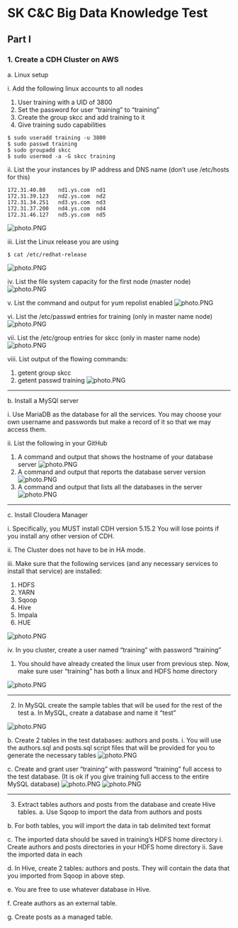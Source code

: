 # SK C&C Big Data Knowledge Test
## Part I

### 1. Create a CDH Cluster on AWS
a. Linux setup

i. Add the following linux accounts to all nodes

1. User training with a UID of 3800
2. Set the password for user “training” to “training”
3. Create the group skcc and add training to it
4. Give training sudo capabilities
```
$ sudo useradd training -u 3800
$ sudo passwd training
$ sudo groupadd skcc
$ sudo usermod -a -G skcc training
```

ii. List the your instances by IP address and DNS name (don’t use /etc/hosts
for this)
```
172.31.40.88	nd1.ys.com	nd1
172.31.39.123	nd2.ys.com	nd2
172.31.34.251	nd3.ys.com	nd3
172.31.37.200	nd4.ys.com	nd4
172.31.46.127	nd5.ys.com	nd5
```
![photo.PNG](https://github.com/jamesj4318/SKCC_20190719_FinalTest/blob/master/challenges/images/1-a-ii.Instances.PNG?raw=true)

iii. List the Linux release you are using
```
$ cat /etc/redhat-release
```
![photo.PNG](https://github.com/jamesj4318/SKCC_20190719_FinalTest/blob/master/challenges/images/1-a-iii.LinuxRelease.PNG?raw=true)

iv. List the file system capacity for the first node (master node)
![photo.PNG](https://github.com/jamesj4318/SKCC_20190719_FinalTest/blob/master/challenges/images/1-a-iv.file_system_capacity_for_the_first_node.PNG?raw=true)

v. List the command and output for yum repolist enabled
![photo.PNG](https://github.com/jamesj4318/SKCC_20190719_FinalTest/blob/master/challenges/images/1-a-v.yum_repolist.PNG?raw=true)

vi. List the /etc/passwd entries for training (only in master name node)
![photo.PNG](https://github.com/jamesj4318/SKCC_20190719_FinalTest/blob/master/challenges/images/1-a-vi.etc_passwd_entries_for_training.PNG?raw=true)

vii. List the /etc/group entries for skcc (only in master name node)
![photo.PNG](https://github.com/jamesj4318/SKCC_20190719_FinalTest/blob/master/challenges/images/1-a-vii.etc_group_entries_for_skcc.PNG?raw=true)

viii. List output of the flowing commands:
1. getent group skcc
2. getent passwd training
![photo.PNG](https://github.com/jamesj4318/SKCC_20190719_FinalTest/blob/master/challenges/images/1-a-viii.getent.PNG?raw=true)

----------------------------------------------------------------------------------------------------------------------------------------
b. Install a MySQl server

i. Use MariaDB as the database for all the services. You may choose your
own username and passwords but make a record of it so that we may
access them.

ii. List the following in your GitHub
1. A command and output that shows the hostname of your
database server
![photo.PNG](https://github.com/jamesj4318/SKCC_20190719_FinalTest/blob/master/challenges/images/1-b-ii-1.hostname.PNG?raw=true)
2. A command and output that reports the database server version
![photo.PNG](https://github.com/jamesj4318/SKCC_20190719_FinalTest/blob/master/challenges/images/1-b-ii-2.dbserver_version.PNG?raw=true)
3. A command and output that lists all the databases in the server
![photo.PNG](https://github.com/jamesj4318/SKCC_20190719_FinalTest/blob/master/challenges/images/1-b-ii-3.lists_all.PNG?raw=true)

----------------------------------------------------------------------------------------------------------------------------------------
c. Install Cloudera Manager

i. Specifically, you MUST install CDH version 5.15.2 You will lose points if you install any other version of CDH.

ii. The Cluster does not have to be in HA mode.

iii. Make sure that the following services (and any necessary services to install that service) are installed:
1. HDFS
2. YARN
3. Sqoop
4. Hive
5. Impala
6. HUE

![photo.PNG](https://github.com/jamesj4318/SKCC_20190719_FinalTest/blob/master/challenges/images/1-c-iii.makesure_services.PNG?raw=true)

iv. In you cluster, create a user named “training” with password “training”
1. You should have already created the linux user from previous step. Now, make sure user “training” has both a linux and HDFS home directory

![photo.PNG](https://github.com/jamesj4318/SKCC_20190719_FinalTest/blob/master/challenges/images/1-c-iv.create_user_training.PNG?raw=true)

----------------------------------------------------------------------------------------------------------------------------------------
2. In MySQL create the sample tables that will be used for the rest of the test
a. In MySQL, create a database and name it “test”

![photo.PNG](https://github.com/jamesj4318/SKCC_20190719_FinalTest/blob/master/challenges/images/2-a.create_db_test.PNG?raw=true)

b. Create 2 tables in the test databases: authors and posts.
i. You will use the authors.sql and posts.sql script files that will be provided for you to generate the necessary tables
![photo.PNG](https://github.com/jamesj4318/SKCC_20190719_FinalTest/blob/master/challenges/images/2-b.create_2_tables.PNG?raw=true)

c. Create and grant user “training” with password “training” full access to the test database. (It is ok if you give training full access to the entire MySQL database)
![photo.PNG](https://github.com/jamesj4318/SKCC_20190719_FinalTest/blob/master/challenges/images/2-c.1.PNG?raw=true)
![photo.PNG](https://github.com/jamesj4318/SKCC_20190719_FinalTest/blob/master/challenges/images/2-c.2.PNG?raw=true)

----------------------------------------------------------------------------------------------------------------------------------------
3. Extract tables authors and posts from the database and create Hive tables.
a. Use Sqoop to import the data from authors and posts

b. For both tables, you will import the data in tab delimited text format

c. The imported data should be saved in training’s HDFS home directory
i. Create authors and posts directories in your HDFS home directory
ii. Save the imported data in each

d. In Hive, create 2 tables: authors and posts. They will contain the data that you
imported from Sqoop in above step.

e. You are free to use whatever database in Hive.

f. Create authors as an external table.

g. Create posts as a managed table.
























